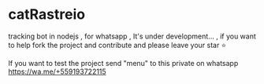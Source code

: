 # catRastreio
tracking bot in nodejs , for whatsapp , It's under development...
, if you want to help fork the project and contribute and please leave your star ⭐


If you want to test the project send "menu" to this private on whatsapp https://wa.me/+559193722115
